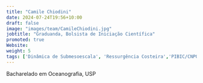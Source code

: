 ```yaml
---
title: "Camile Chiodini"
date: 2024-07-24T19:56+10:00
draft: false
image: "images/team/CamileChiodini.jpg"
jobtitle: "Graduanda, Bolsista de Iniciação Científica"
promoted: true
Website: 
weight: 5
tags: ['Dinâmica de Submesoescala', 'Ressurgência Costeira','PIBIC/CNPQ']
---
```



Bacharelado em Oceanografia, USP                                          